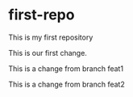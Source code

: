 # first-repo
This is my first repository 

This is our first change.

This is a change from branch feat1

This is a change from branch feat2
